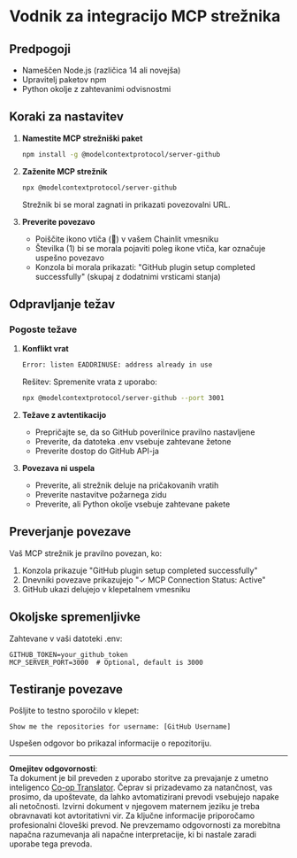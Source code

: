 <!--
CO_OP_TRANSLATOR_METADATA:
{
  "original_hash": "c4be907703b836d1a1c360db20da4de9",
  "translation_date": "2025-08-30T00:24:24+00:00",
  "source_file": "11-agentic-protocols/code_samples/github-mcp/MCP_SETUP.md",
  "language_code": "sl"
}
-->
# Vodnik za integracijo MCP strežnika

## Predpogoji
- Nameščen Node.js (različica 14 ali novejša)
- Upravitelj paketov npm
- Python okolje z zahtevanimi odvisnostmi

## Koraki za nastavitev

1. **Namestite MCP strežniški paket**
   ```bash
   npm install -g @modelcontextprotocol/server-github
   ```

2. **Zaženite MCP strežnik**
   ```bash
   npx @modelcontextprotocol/server-github
   ```
   Strežnik bi se moral zagnati in prikazati povezovalni URL.

3. **Preverite povezavo**
   - Poiščite ikono vtiča (🔌) v vašem Chainlit vmesniku
   - Številka (1) bi se morala pojaviti poleg ikone vtiča, kar označuje uspešno povezavo
   - Konzola bi morala prikazati: "GitHub plugin setup completed successfully" (skupaj z dodatnimi vrsticami stanja)

## Odpravljanje težav

### Pogoste težave

1. **Konflikt vrat**
   ```bash
   Error: listen EADDRINUSE: address already in use
   ```
   Rešitev: Spremenite vrata z uporabo:
   ```bash
   npx @modelcontextprotocol/server-github --port 3001
   ```

2. **Težave z avtentikacijo**
   - Prepričajte se, da so GitHub poverilnice pravilno nastavljene
   - Preverite, da datoteka .env vsebuje zahtevane žetone
   - Preverite dostop do GitHub API-ja

3. **Povezava ni uspela**
   - Preverite, ali strežnik deluje na pričakovanih vratih
   - Preverite nastavitve požarnega zidu
   - Preverite, ali Python okolje vsebuje zahtevane pakete

## Preverjanje povezave

Vaš MCP strežnik je pravilno povezan, ko:
1. Konzola prikazuje "GitHub plugin setup completed successfully"
2. Dnevniki povezave prikazujejo "✓ MCP Connection Status: Active"
3. GitHub ukazi delujejo v klepetalnem vmesniku

## Okoljske spremenljivke

Zahtevane v vaši datoteki .env:
```
GITHUB_TOKEN=your_github_token
MCP_SERVER_PORT=3000  # Optional, default is 3000
```

## Testiranje povezave

Pošljite to testno sporočilo v klepet:
```
Show me the repositories for username: [GitHub Username]
```
Uspešen odgovor bo prikazal informacije o repozitoriju.

---

**Omejitev odgovornosti**:  
Ta dokument je bil preveden z uporabo storitve za prevajanje z umetno inteligenco [Co-op Translator](https://github.com/Azure/co-op-translator). Čeprav si prizadevamo za natančnost, vas prosimo, da upoštevate, da lahko avtomatizirani prevodi vsebujejo napake ali netočnosti. Izvirni dokument v njegovem maternem jeziku je treba obravnavati kot avtoritativni vir. Za ključne informacije priporočamo profesionalni človeški prevod. Ne prevzemamo odgovornosti za morebitna napačna razumevanja ali napačne interpretacije, ki bi nastale zaradi uporabe tega prevoda.